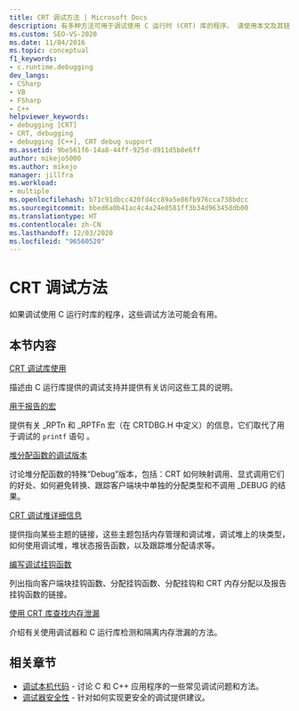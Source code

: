 ```yaml
---
title: CRT 调试方法 | Microsoft Docs
description: 有多种方法可用于调试使用 C 运行时 (CRT) 库的程序。 请使用本文及其链接了解此类技术。
ms.custom: SEO-VS-2020
ms.date: 11/04/2016
ms.topic: conceptual
f1_keywords:
- c.runtime.debugging
dev_langs:
- CSharp
- VB
- FSharp
- C++
helpviewer_keywords:
- debugging [CRT]
- CRT, debugging
- debugging [C++], CRT debug support
ms.assetid: 9be561f6-14a8-44ff-925d-d911d5b8e6ff
author: mikejo5000
ms.author: mikejo
manager: jillfra
ms.workload:
- multiple
ms.openlocfilehash: b71c91dbcc420fd4cc89a5e86fb976cca738bdcc
ms.sourcegitcommit: bbed6a0b41ac4c4a24e8581ff3b34d96345ddb00
ms.translationtype: HT
ms.contentlocale: zh-CN
ms.lasthandoff: 12/03/2020
ms.locfileid: "96560520"
---
```

# <a name="crt-debugging-techniques"></a>CRT 调试方法
如果调试使用 C 运行时库的程序，这些调试方法可能会有用。

## <a name="in-this-section"></a>本节内容
 [CRT 调试库使用](../debugger/crt-debug-library-use.md)

 描述由 C 运行库提供的调试支持并提供有关访问这些工具的说明。

 [用于报告的宏](../debugger/macros-for-reporting.md)

 提供有关 _RPTn 和 _RPTFn 宏（在 CRTDBG.H 中定义）的信息，它们取代了用于调试的 `printf` 语句 。

 [堆分配函数的调试版本](../debugger/debug-versions-of-heap-allocation-functions.md)

 讨论堆分配函数的特殊“Debug”版本，包括：CRT 如何映射调用、显式调用它们的好处、如何避免转换、跟踪客户端块中单独的分配类型和不调用 _DEBUG 的结果。

 [CRT 调试堆详细信息](../debugger/crt-debug-heap-details.md)

 提供指向某些主题的链接，这些主题包括内存管理和调试堆，调试堆上的块类型，如何使用调试堆，堆状态报告函数，以及跟踪堆分配请求等。

 [编写调试挂钩函数](../debugger/debug-hook-function-writing.md)

 列出指向客户端块挂钩函数、分配挂钩函数、分配挂钩和 CRT 内存分配以及报告挂钩函数的链接。

 [使用 CRT 库查找内存泄漏](../debugger/finding-memory-leaks-using-the-crt-library.md)

 介绍有关使用调试器和 C 运行库检测和隔离内存泄漏的方法。

## <a name="related-sections"></a>相关章节

- [调试本机代码](../debugger/debugging-native-code.md) - 讨论 C 和 C++ 应用程序的一些常见调试问题和方法。
- [调试器安全性](../debugger/debugger-security.md) - 针对如何实现更安全的调试提供建议。